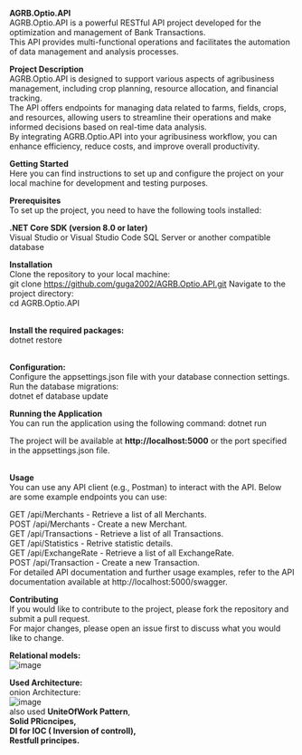 **AGRB.Optio.API**<br>
AGRB.Optio.API is a powerful RESTful API project developed for the optimization and management of Bank Transactions. <br>
This API provides multi-functional operations and facilitates the automation of data management and analysis processes.

**Project Description**<br>
AGRB.Optio.API is designed to support various aspects of agribusiness management, including crop planning,
resource allocation, and financial tracking.<br> The API offers endpoints for managing data related to farms, fields,
crops, and resources, allowing users to streamline their operations and make informed decisions based on real-time
data analysis.<br> By integrating AGRB.Optio.API into your agribusiness workflow, you can enhance efficiency, reduce costs, and improve overall productivity.<br>

**Getting Started**<br>
Here you can find instructions to set up and configure the project on your
local machine for development and testing purposes.<br>

**Prerequisites**<br>
To set up the project, you need to have the following tools installed:<br>

**.NET Core SDK (version 8.0 or later)**<br>
Visual Studio or Visual Studio Code
SQL Server or another compatible database<br>

**Installation**<br>
Clone the repository to your local machine:<br>
git clone https://github.com/guga2002/AGRB.Optio.API.git
Navigate to the project directory:<br>
cd AGRB.Optio.API

<br>**Install the required packages:**<br>
dotnet restore

<br>**Configuration:**<br>
Configure the appsettings.json file with your database connection settings.
Run the database migrations:<br>
dotnet ef database update<br>

**Running the Application**<br>
You can run the application using the following command:
dotnet run<br>

The project will be available at **http://localhost:5000** or the port specified in the appsettings.json file.<br>

<br>**Usage**<br>
You can use any API client (e.g., Postman) to interact with the API. Below are some example endpoints you can use:<br>

GET /api/Merchants - Retrieve a list of all Merchants.<br>
POST /api/Merchants - Create a new Merchant.<br>
GET /api/Transactions - Retrieve a list of all Transactions.<br>
GET /api/Statistics - Retrive statistic details.<br>
GET /api/ExchangeRate - Retrieve a list of all ExchangeRate.<br>
POST /api/Transaction - Create a new Transaction.<br>
For detailed API documentation and further usage examples, refer to the API documentation available at
http://localhost:5000/swagger.<br>

**Contributing**<br>
If you would like to contribute to the project, please fork the repository and submit a pull request. <br>For major changes, 
please open an issue first to discuss what you would like to change.<br>

**Relational models:** <br>
![image](https://github.com/guga2002/AGRB.Optio.API/assets/74540934/f3a2aacf-49ce-4567-acbd-ae820ffef948)

**Used Architecture:** <br>
onion Architecture:<br>
![image](https://github.com/guga2002/AGRB.Optio.API/assets/74540934/acc022c0-ae1e-4d78-99ee-185dd8bad84a)
<br>
also used **UniteOfWork Pattern**,<br> **Solid PRicncipes,<br> DI for IOC ( Inversion of controll),<br> Restfull principes.** <br>


